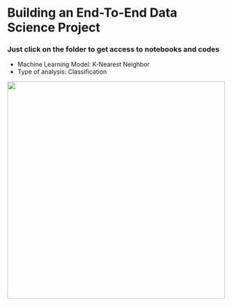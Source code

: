 # Building an End-To-End Data Science Project

### Just click on the folder to get access to notebooks and codes
- Machine Learning Model: K-Nearest Neighbor
- Type of analysis: Classification

<img src=maxresdefault.jpg width=500>
